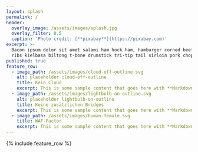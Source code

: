 ```yaml
---
layout: splash
permalink: /
header:
  overlay_image: /assets/images/splash.jpg
  overlay_filter: 0.5
  caption: 'Photo credit: [**pixabay**](https://pixabay.com)'
excerpt: >-
  Bacon ipsum dolor sit amet salami ham hock ham, hamburger corned beef short
  ribs kielbasa biltong t-bone drumstick tri-tip tail sirloin pork chop.
published: true
feature_row:
  - image_path: /assets/images/cloud-off-outline.svg
    alt: placeholder cloud-off-outline
    title: Kein Cloud
    excerpt: This is some sample content that goes here with **Markdown** formatting.
  - image_path: /assets/images/lightbulb-on-outline.svg
    alt: placeholder lightbulb-on-outline
    title: Keine zusätzlichen Bridges
    excerpt: This is some sample content that goes here with **Markdown** formatting.
  - image_path: /assets/images/human-female.svg
    title: WAF-Factor
    excerpt: This is some sample content that goes here with **Markdown** formatting.
---
```

{% include feature_row %} 